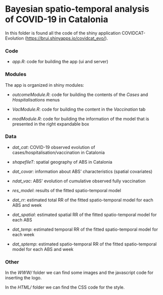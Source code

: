 # Bayesian spatio-temporal analysis of COVID-19 in Catalonia

In this folder is found all the code of the shiny application COVIDCAT-Evolution (https://brui.shinyapps.io/covidcat_evo/).

### Code

- *app.R*: code for building the app (ui and server)

### Modules

The app is organized in shiny modules:

- *outcomeModule.R*: code for building the contents of the *Cases* and *Hospitalisations* menus

- *VacModule.R*: code for building the content in the *Vaccination* tab

- *modModule.R*: code for building the information of the model that is presented in the right expandable box

### Data

- *dat_cat*: COVID-19 observed evolution of cases/hospitalisation/vaccination in Catalonia

- *shapefileT*: spatial geography of ABS in Catalonia

- *dat_covar*: information about ABS' characteristics (spatial covariates)

- *ndat_vac*: ABS' evolution of cumulative observed fully vaccination

- *res_model*: results of the fitted spatio-temporal model

- *dat_rr*: estimated total RR of the fitted spatio-temporal model for each ABS and week

- *dat_spatial*: estimated spatial RR of the fitted spatio-temporal model for each ABS 

- *dat_temp*: estimated temporal RR of the fitted spatio-temporal model for each week

- *dat_sptemp*: estimated spatio-temporal RR of the fitted spatio-temporal model for each ABS and week

### Other

In the *WWW/* folder we can find some images and the javascript code for inserting the logo.

In the *HTML/* folder we can find the CSS code for the style.
